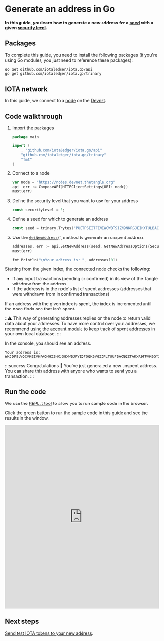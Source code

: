 # Generate an address in Go

**In this guide, you learn how to generate a new address for a [seed](root://getting-started/0.1/clients/seeds.md) with a given [security level](root://getting-started/0.1/clients/security-levels.md).**

## Packages

To complete this guide, you need to install the following packages (if you're using Go modules, you just need to reference these packages):

```bash
go get github.com/iotaledger/iota.go/api
go get github.com/iotaledger/iota.go/trinary
```

## IOTA network

In this guide, we connect to a [node](root://getting-started/0.1/network/nodes.md) on the [Devnet](root://getting-started/0.1/network/iota-networks.md#devnet).

## Code walkthrough

1. Import the packages

    ```go
    package main

    import (
        . "github.com/iotaledger/iota.go/api"
        "github.com/iotaledger/iota.go/trinary"
        "fmt"
    )
    ```
    
2. Connect to a node

    ```go
    var node = "https://nodes.devnet.thetangle.org"
    api, err := ComposeAPI(HTTPClientSettings{URI: node})
    must(err)
    ```

3. Define the security level that you want to use for your address

    ```go
    const securityLevel = 2;
    ```

4. Define a seed for which to generate an address

    ```go
    const seed = trinary.Trytes("PUETPSEITFEVEWCWBTSIZM9NKRGJEIMXTULBACGFRQK9IMGICLBKW9TTEVSDQMGWKBXPVCBMMCXWMNPDX")
    ```

5. Use the [`GetNewAddress()`](https://github.com/iotaledger/iota.go/blob/master/.docs/iota.go/reference/api_get_new_address.md) method to generate an unspent address

    ```go
    addresses, err := api.GetNewAddress(seed, GetNewAddressOptions{Security:securityLevel})
    must(err)

    fmt.Println("\nYour address is: ", addresses[0])
    ```

Starting from the given index, the connected node checks the following:

- If any input transactions (pending or confirmed) in its view of the Tangle withdraw from the address
- If the address is in the node's list of spent addresses (addresses that were withdrawn from in confirmed transactions)

If an address with the given index is spent, the index is incremented until the node finds one that isn't spent.

:::warning:
This way of generating addresses replies on the node to return valid data about your addresses. To have more control over your addresses, we recommend using the [account module](../../account-module/introduction/overview.md) to keep track of spent addresses in your own local database.
:::

In the console, you should see an address.

```
Your address is: WKJDF9LVQCVKEIVHFAOMHISHXJSGXWBJFYEQPOQKSVGZZFLTUUPBACNQZTAKXR9TFVKBGYSNSPHRNKKHA
```

:::success:Congratulations :tada:
You've just generated a new unspent address. You can share this address with anyone who wants to send you a transaction.
:::

## Run the code

We use the [REPL.it tool](https://repl.it) to allow you to run sample code in the browser.

Click the green button to run the sample code in this guide and see the results in the window.

<iframe height="600px" width="100%" src="https://repl.it/@jake91/Generate-an-address-Go?lite=true" scrolling="no" frameborder="no" allowtransparency="true" allowfullscreen="true" sandbox="allow-forms allow-pointer-lock allow-popups allow-same-origin allow-scripts allow-modals"></iframe>

## Next steps

[Send test IOTA tokens to your new address](../go/transfer-iota-tokens.md).
